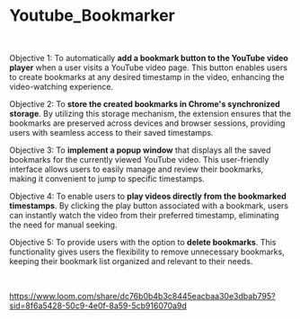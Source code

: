# Youtube_Bookmarker
<br>

Objective 1:
To automatically **add a bookmark button to the YouTube video player** when a user visits a YouTube video page. This button enables users to create bookmarks at any desired timestamp in the video, enhancing the video-watching experience.

Objective 2:
To **store the created bookmarks in Chrome's synchronized storage**. By utilizing this storage mechanism, the extension ensures that the bookmarks are preserved across devices and browser sessions, providing users with seamless access to their saved timestamps.

Objective 3:
To **implement a popup window** that displays all the saved bookmarks for the currently viewed YouTube video. This user-friendly interface allows users to easily manage and review their bookmarks, making it convenient to jump to specific timestamps.

Objective 4:
To enable users to **play videos directly from the bookmarked timestamps**. By clicking the play button associated with a bookmark, users can instantly watch the video from their preferred timestamp, eliminating the need for manual seeking.

Objective 5:
To provide users with the option to **delete bookmarks**. This functionality gives users the flexibility to remove unnecessary bookmarks, keeping their bookmark list organized and relevant to their needs.


<br>

https://www.loom.com/share/dc76b0b4b3c8445eacbaa30e3dbab795?sid=8f6a5428-50c9-4e0f-8a59-5cb916070a9d

